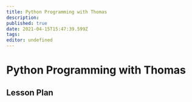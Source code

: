 ```yaml
---
title: Python Programming with Thomas
description: 
published: true
date: 2021-04-15T15:47:39.599Z
tags: 
editor: undefined
---
```


# Python Programming with Thomas

## Lesson Plan